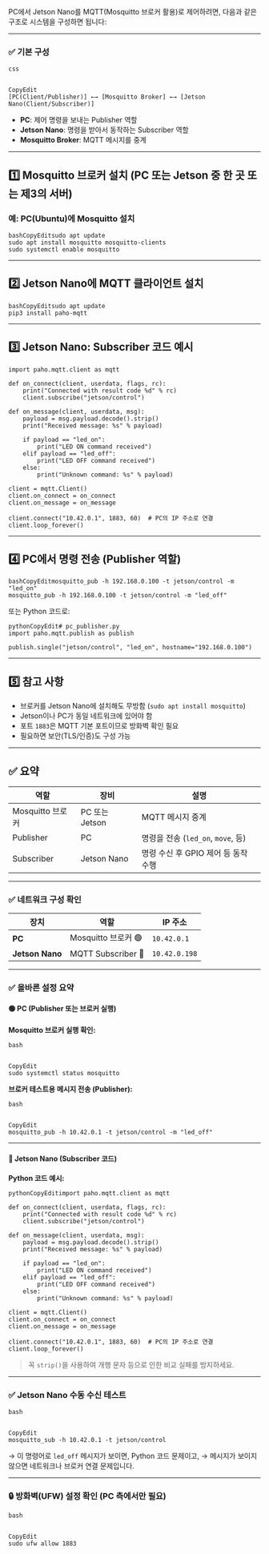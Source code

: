 PC에서 Jetson Nano를 MQTT(Mosquitto 브로커 활용)로 제어하려면, 다음과 같은 구조로 시스템을 구성하면 됩니다:

------

### ✅ 기본 구성

```
css


CopyEdit
[PC(Client/Publisher)] ←→ [Mosquitto Broker] ←→ [Jetson Nano(Client/Subscriber)]
```

- **PC**: 제어 명령을 보내는 Publisher 역할
- **Jetson Nano**: 명령을 받아서 동작하는 Subscriber 역할
- **Mosquitto Broker**: MQTT 메시지를 중계

------

## 1️⃣ Mosquitto 브로커 설치 (PC 또는 Jetson 중 한 곳 또는 제3의 서버)

### 예: PC(Ubuntu)에 Mosquitto 설치

```
bashCopyEditsudo apt update
sudo apt install mosquitto mosquitto-clients
sudo systemctl enable mosquitto
```

------

## 2️⃣ Jetson Nano에 MQTT 클라이언트 설치

```
bashCopyEditsudo apt update
pip3 install paho-mqtt
```

------

## 3️⃣ Jetson Nano: Subscriber 코드 예시

```
import paho.mqtt.client as mqtt

def on_connect(client, userdata, flags, rc):
    print("Connected with result code %d" % rc)
    client.subscribe("jetson/control")

def on_message(client, userdata, msg):
    payload = msg.payload.decode().strip()
    print("Received message: %s" % payload)

    if payload == "led_on":
        print("LED ON command received")
    elif payload == "led_off":
        print("LED OFF command received")
    else:
        print("Unknown command: %s" % payload)

client = mqtt.Client()
client.on_connect = on_connect
client.on_message = on_message

client.connect("10.42.0.1", 1883, 60)  # PC의 IP 주소로 연결
client.loop_forever()

```

------

## 4️⃣ PC에서 명령 전송 (Publisher 역할)

```
bashCopyEditmosquitto_pub -h 192.168.0.100 -t jetson/control -m "led_on"
mosquitto_pub -h 192.168.0.100 -t jetson/control -m "led_off"
```

또는 Python 코드로:

```
pythonCopyEdit# pc_publisher.py
import paho.mqtt.publish as publish

publish.single("jetson/control", "led_on", hostname="192.168.0.100")
```

------

## 5️⃣ 참고 사항

- 브로커를 Jetson Nano에 설치해도 무방함 (`sudo apt install mosquitto`)
- Jetson이나 PC가 동일 네트워크에 있어야 함
- 포트 `1883`은 MQTT 기본 포트이므로 방화벽 확인 필요
- 필요하면 보안(TLS/인증)도 구성 가능

------

## ✅ 요약

| 역할             | 장비           | 설명                                |
| ---------------- | -------------- | ----------------------------------- |
| Mosquitto 브로커 | PC 또는 Jetson | MQTT 메시지 중계                    |
| Publisher        | PC             | 명령을 전송 (`led_on`, `move`, 등)  |
| Subscriber       | Jetson Nano    | 명령 수신 후 GPIO 제어 등 동작 수행 |



------





### ✅ 네트워크 구성 확인

| 장치            | 역할               | IP 주소       |
| --------------- | ------------------ | ------------- |
| **PC**          | Mosquitto 브로커 🟢 | `10.42.0.1`   |
| **Jetson Nano** | MQTT Subscriber 🔵  | `10.42.0.198` |



------

### ✅ 올바른 설정 요약

#### 🟢 PC (Publisher 또는 브로커 실행)

**Mosquitto 브로커 실행 확인:**

```
bash


CopyEdit
sudo systemctl status mosquitto
```

**브로커 테스트용 메시지 전송 (Publisher):**

```
bash


CopyEdit
mosquitto_pub -h 10.42.0.1 -t jetson/control -m "led_off"
```

------

#### 🔵 Jetson Nano (Subscriber 코드)

**Python 코드 예시:**

```
pythonCopyEditimport paho.mqtt.client as mqtt

def on_connect(client, userdata, flags, rc):
    print("Connected with result code %d" % rc)
    client.subscribe("jetson/control")

def on_message(client, userdata, msg):
    payload = msg.payload.decode().strip()
    print("Received message: %s" % payload)

    if payload == "led_on":
        print("LED ON command received")
    elif payload == "led_off":
        print("LED OFF command received")
    else:
        print("Unknown command: %s" % payload)

client = mqtt.Client()
client.on_connect = on_connect
client.on_message = on_message

client.connect("10.42.0.1", 1883, 60)  # PC의 IP 주소로 연결
client.loop_forever()
```

> 꼭 `strip()`을 사용하여 개행 문자 등으로 인한 비교 실패를 방지하세요.

------

### ✅ Jetson Nano 수동 수신 테스트

```
bash


CopyEdit
mosquitto_sub -h 10.42.0.1 -t jetson/control
```

→ 이 명령어로 `led_off` 메시지가 보이면, Python 코드 문제이고,
 → 메시지가 보이지 않으면 네트워크나 브로커 연결 문제입니다.

------

### 🔒 방화벽(UFW) 설정 확인 (PC 측에서만 필요)

```
bash


CopyEdit
sudo ufw allow 1883
```
